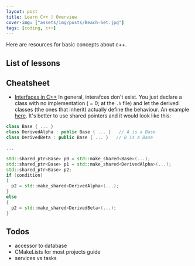```yaml
---
layout: post
title: Learn C++ | Overview
cover-img: ["assets/img/posts/Beach-Set.jpg"]
tags: [coding, c++]
---
```


Here are resources for basic concepts about c++. 

## List of lessons


## Cheatsheet

* [Interfaces in C++](https://stackoverflow.com/questions/318064/how-do-you-declare-an-interface-in-c)
In general, interafces don't exist. 
You just declare a class with no implementation ( = 0; at the `.h` file) and let the derived classes (the ones that inherit) actually define the behaviour.
An example [here](https://stackoverflow.com/questions/4057774/instantiation-of-objects-in-conditionals-c).
It's better to use shared pointers and it would look like this:
```cpp
class Base { ... }
class DerivedAlpha : public Base { ... }   // A is a Base
class DerivedBeta : public Base { ... }   // B is a Base

...

std::shared_ptr<Base> p0 = std::make_shared<Base>(...);
std::shared_ptr<Base> p1 = std::make_shared<DerivedAlpha>(...);
std::shared_ptr<Base> p2;
if (condition)
{
  p2 = std::make_shared<DerivedAlpha>(...);
}
else 
{
  p2 = std::make_shared<DerivedBeta>(...);
}
```

## Todos

* accessor to database
* CMakeLists for most projects guide
* services vs tasks

